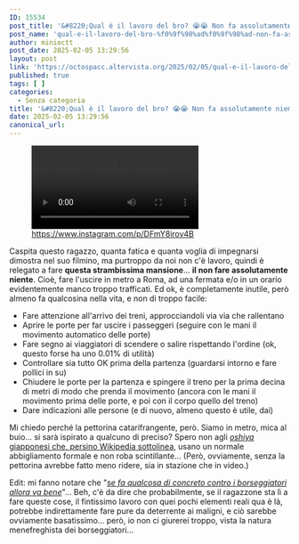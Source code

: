 ```yaml
---
ID: 15534
post_title: '&#8220;Qual è il lavoro del bro? 😭😭 Non fa assolutamente niente 💀&#8221; (Top 3 lavori più difficili)'
post_name: 'qual-e-il-lavoro-del-bro-%f0%9f%98%ad%f0%9f%98%ad-non-fa-assolutamente-niente-%f0%9f%92%80-top-3-lavori-piu-difficili'
author: minioctt
post_date: 2025-02-05 13:29:56
layout: post
link: 'https://octospacc.altervista.org/2025/02/05/qual-e-il-lavoro-del-bro-%f0%9f%98%ad%f0%9f%98%ad-non-fa-assolutamente-niente-%f0%9f%92%80-top-3-lavori-piu-difficili/'
published: true
tags: [ ]
categories:
  - Senza categoria
title: '&#8220;Qual è il lavoro del bro? 😭😭 Non fa assolutamente niente 💀&#8221; (Top 3 lavori più difficili)'
date: 2025-02-05 13:29:56
canonical_url: 
---
```

<!-- wp:video {"id":15535,"loop":true} -->
<figure class="wp-block-video"><video controls loop src="{{site.cdnurl}}/assets/uploads/2025/02/VID_20250205_131033.mp4"></video><figcaption class="wp-element-caption"><a href="https://www.instagram.com/p/DFmY8irov4B">https://www.instagram.com/p/DFmY8irov4B</a></figcaption></figure>
<!-- /wp:video -->

<!-- wp:paragraph -->
<p></p>
<!-- /wp:paragraph -->

<!-- wp:paragraph -->
<p>Caspita questo ragazzo, quanta fatica e quanta voglia di impegnarsi dimostra nel suo filmino, ma purtroppo da noi non c'è lavoro, quindi è relegato a fare <strong>questa strambissima mansione</strong>... <strong>il non fare assolutamente niente</strong>. Cioè, fare l'uscire in metro a Roma, ad una fermata e/o in un orario evidentemente manco troppo trafficati. Ed ok, è completamente inutile, però almeno fa qualcosina nella vita, e non di troppo facile:</p>
<!-- /wp:paragraph -->

<!-- wp:list -->
<ul class="wp-block-list"><!-- wp:list-item -->
<li>Fare attenzione all'arrivo dei treni, approcciandoli via via che rallentano</li>
<!-- /wp:list-item -->

<!-- wp:list-item -->
<li>Aprire le porte per far uscire i passeggeri (seguire con le mani il movimento automatico delle porte)</li>
<!-- /wp:list-item -->

<!-- wp:list-item -->
<li>Fare segno ai viaggiatori di scendere o salire rispettando l'ordine (ok, questo forse ha uno 0.01% di utilità)</li>
<!-- /wp:list-item -->

<!-- wp:list-item -->
<li>Controllare sia tutto OK prima della partenza (guardarsi intorno e fare pollici in su)</li>
<!-- /wp:list-item -->

<!-- wp:list-item -->
<li>Chiudere le porte per la partenza e spingere il treno per la prima decina di metri di modo che prenda il movimento (ancora con le mani il movimento prima delle porte, e poi con il corpo quello del treno)</li>
<!-- /wp:list-item -->

<!-- wp:list-item -->
<li>Dare indicazioni alle persone (e di nuovo, almeno questo è utile, dai)</li>
<!-- /wp:list-item --></ul>
<!-- /wp:list -->

<!-- wp:paragraph -->
<p>Mi chiedo perché la pettorina catarifrangente, però. Siamo in metro, mica al buio... si sarà ispirato a qualcuno di preciso? Spero non agli <a href="https://en.wikipedia.org/wiki/Passenger_pusher#/media/File:Rush_hour_at_Ueno_02.JPG#"><em>oshiya</em> giapponesi che, persino Wikipedia sottolinea</a>, usano un normale abbigliamento formale e non roba scintillante... (Però, ovviamente, senza la pettorina avrebbe fatto meno ridere, sia in stazione che in video.)</p>
<!-- /wp:paragraph -->

<!-- wp:paragraph -->
<p>Edit: mi fanno notare che "<em><a href="https://t.me/c/2247376489/5332">se fa qualcosa di concreto contro i borseggiatori allora va bene</a></em>"... Beh, c'è da dire che probabilmente, se il ragazzone sta lì a fare queste cose, il fintissimo lavoro con quei pochi elementi reali qua è là, potrebbe indirettamente fare pure da deterrente ai maligni, e ciò sarebbe ovviamente basatissimo... però, io non ci giurerei troppo, vista la natura menefreghista dei borseggiatori...</p>
<!-- /wp:paragraph -->